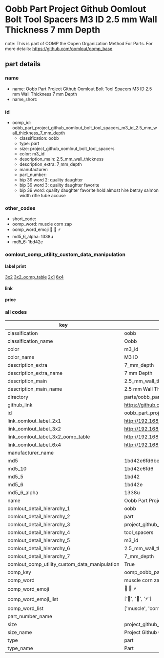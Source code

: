 # Oobb Part Project Github Oomlout Bolt Tool Spacers M3 ID 2.5 mm Wall Thickness 7 mm Depth  

note: This is part of OOMP the Oopen Organization Method For Parts. For more details: https://github.com/oomlout/oomp_base

##  part details
  







### name
* name: Oobb Part Project Github Oomlout Bolt Tool Spacers M3 ID 2.5 mm Wall Thickness 7 mm Depth
* name_short: 
### id
* oomp_id: oobb_part_project_github_oomlout_bolt_tool_spacers_m3_id_2.5_mm_wall_thickness_7_mm_depth
  * classification: oobb
  * type: part
  * size: project_github_oomlout_bolt_tool_spacers
  * color: m3_id
  * description_main: 2.5_mm_wall_thickness
  * description_extra: 7_mm_depth
  * manufacturer: 
  * part_number: 
  * bip 39 word 2: quality daughter
  * bip 39 word 3: quality daughter favorite
  * bip 39 word: quality daughter favorite hold almost hire betray salmon width rifle tube accuse

### other_codes
* short_code: 
* oomp_word: muscle corn zap
* oomp_word_emoji :muscle: :corn: :zap:
* md5_6_alpha: 1338u
* md5_6: 1bd42e






### oomlout_oomp_utility_custom_data_manipulation
#### label print
[3x2](http://192.168.1.245:1112/?label=oomp%201338u)
[3x2_oomp_table](http://192.168.1.108:1112/?label=oomp%201338u)
[2x1](http://192.168.1.242:1112/?label=oomp%201338u)
[6x4](http://192.168.1.55:1112/?label=oomp%201338u)    

#### link

                              

#### price







### all codes 
| key | value |  
| --- | --- |  
| classification | oobb |  
| classification_name | Oobb |  
| color | m3_id |  
| color_name | M3 ID |  
| description_extra | 7_mm_depth |  
| description_extra_name | 7 mm Depth |  
| description_main | 2.5_mm_wall_thickness |  
| description_main_name | 2.5 mm Wall Thickness |  
| directory | parts/oobb_part_project_github_oomlout_bolt_tool_spacers_m3_id_2.5_mm_wall_thickness_7_mm_depth |  
| github_link | https://github.com/oomlout/oomlout_oomp_part_src/tree/main/parts/oobb_part_project_github_oomlout_bolt_tool_spacers_m3_id_2.5_mm_wall_thickness_7_mm_depth |  
| id | oobb_part_project_github_oomlout_bolt_tool_spacers_m3_id_2.5_mm_wall_thickness_7_mm_depth |  
| link_oomlout_label_2x1 | http://192.168.1.242:1112/?label=oomp%201338u |  
| link_oomlout_label_3x2 | http://192.168.1.245:1112/?label=oomp%201338u |  
| link_oomlout_label_3x2_oomp_table | http://192.168.1.108:1112/?label=oomp%201338u |  
| link_oomlout_label_6x4 | http://192.168.1.55:1112/?label=oomp%201338u |  
| manufacturer_name |  |  
| md5 | 1bd42e6fd6be62adb00366c8a80df579 |  
| md5_10 | 1bd42e6fd6 |  
| md5_5 | 1bd42 |  
| md5_6 | 1bd42e |  
| md5_6_alpha | 1338u |  
| name | Oobb Part Project Github Oomlout Bolt Tool Spacers M3 ID 2.5 mm Wall Thickness 7 mm Depth |  
| oomlout_detail_hierarchy_1 | oobb |  
| oomlout_detail_hierarchy_2 | part |  
| oomlout_detail_hierarchy_3 | project_github_bolt |  
| oomlout_detail_hierarchy_4 | tool_spacers |  
| oomlout_detail_hierarchy_5 | m3_id |  
| oomlout_detail_hierarchy_6 | 2.5_mm_wall_thickness |  
| oomlout_detail_hierarchy_7 | 7_mm_depth |  
| oomlout_oomp_utility_custom_data_manipulation | True |  
| oomp_key | oomp_oobb_part_project_github_oomlout_bolt_tool_spacers_m3_id_2.5_mm_wall_thickness_7_mm_depth |  
| oomp_word | muscle corn zap |  
| oomp_word_emoji | :muscle: :corn: :zap: |  
| oomp_word_emoji_list | [':muscle:', ':corn:', ':zap:'] |  
| oomp_word_list | ['muscle', 'corn', 'zap'] |  
| part_number_name |  |  
| size | project_github_oomlout_bolt_tool_spacers |  
| size_name | Project Github Oomlout Bolt Tool Spacers |  
| type | part |  
| type_name | Part |  
